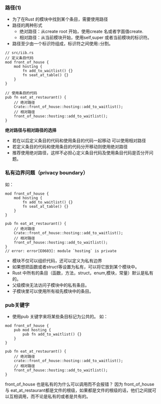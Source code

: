 ### 路径(1)

* 为了在Rust 的模块中找到某个条目，需要使用路径
* 路径的两种形式
    * 绝对路径：从create root 开始，使用create 名或者字面值create.
    * 相对路径：从当前模块开始，使用self,super 或者当前模块的标识符。
* 路径至少由一个标识符组成，标识符之间使用::分割。
```
// src/iib.rs
// 定义条目代码
mod front_of_house {
    mod hosting {
        fn add_to_waitlist() {}
        fn seat_at_table() {}
    }
}

// 使用条目的代码
pub fn eat_at_restaurant() {
    // 绝对路径
    Crate::front_of_house::hosting::add_to_waitlist();
    // 相对路径
    front_of_house::hosting::add_to_waitlist();
}
```

**绝对路径与相对路径的选择**
* 若在以后定义条目的代码和使用条目的代码一起移动 可以使用相对路径
* 若定义条目的代码和使用条目的代码分开移动则使用绝对路径
* 推荐使用绝对路径，这样不必担心定义条目代码及使用条目代码是否分开问题。

### 私有边界问题（privacy boundary）
如：
```
mod front_of_house {
    mod hosting {
        fn add_to_waitlist() {}
        fn seat_at_table() {}
    }
}

pub fn eat_at_restaurant() {
    // 绝对路径
    Crate::front_of_house::hosting::add_to_waitlist();
    // 相对路径
    front_of_house::hosting::add_to_waitlist();
}
// error: error[E0603]: module `hosting` is private
```
* 模块不仅可以组织代码，还可以定义为私有边界
* 如果想把函数或者struct等设置为私有，可以将它放到某个模块中。
* Rust 中所有的条目（函数，方法，struct，enum,模块，常量）默认是私有的。
* 父级模块无法访问子模块中的私有条目。
* 子模块里可以使用所有祖先模块中的条目。

### pub关键字
* 使用pub 关键字来将某些条目标记为公共的。
如：
```
mod front_of_house {
    pub mod hosting {
        pub fn add_to_waitlist() {}
    }
}

pub fn eat_at_restaurant() {
    // 绝对路径
    crate::front_of_house::hosting::add_to_waitlist();
    // 相对路径
    front_of_house::hosting::add_to_waitlist();
}
```

front_of_house 也是私有的为什么可以调用而不会报错？
因为 front_of_house 与 eat_at_restaurant都是文件的根级，如果都是文件的根级的话，他们之间就可以互相调用，而不论是私有的或者是共有的。


